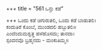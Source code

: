 +++
title = "561 ಒನ್ದು ಕಡೆ"

+++
ಒಂದು ಕಡೆ ಚಿಗುರುತಲಿ, ಒಂದು ಕಡೆ ಬಾಡುತಲಿ।  
ಕಂದುತಿರೆ ಕೊಂಬೆ, ಮುಂಡದಲಿ ಹಬ್ಬುತಲಿ॥  
ಎಂದೆಂದುಮಶ್ವತ್ಥ ಹಳೆಹೊಸದು; ತಾನದಾ।  
ಸ್ಪಂದನವೊ ಬ್ರಹ್ಮನದು - ಮಂಕುತಿಮ್ಮ॥  
